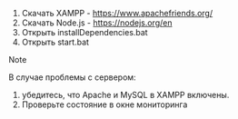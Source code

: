 1. Скачать XAMPP - https://www.apachefriends.org/
2. Скачать Node.js - https://nodejs.org/en
3. Открыть installDependencies.bat
4. Открыть start.bat

> [!NOTE]
> В случае проблемы с сервером:
>
> 1. убедитесь, что Apache и MySQL в XAMPP включены.
> 2. Проверьте состояние в окне мониторинга
